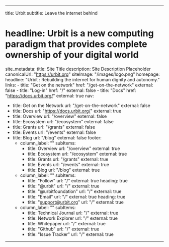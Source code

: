 ---

title: Urbit
subtitle: Leave the internet behind
# headline: Urbit is a new computing paradigm that provides complete ownership of your digital world 
site_metadata:
  title: Site Title
  description: Site Description Placeholder
  canonicalUrl: "https://urbit.org"
  siteImage: "/images/logo.png"
homepage:
  headline: "Urbit : Rebuilding the internet for human dignity and autonomy."
  links:
    - title: "Get on the network"
      href: "/get-on-the-network"
      external: false
    - title: "Log-in"
      href: "/"
      external: false
    - title: "Docs"
      href: "https://docs.urbit.org/"
      external: true
nav:
- title: Get on the Network
  url: "/get-on-the-network"
  external: false
- title: Docs
  url: "https://docs.urbit.org/"
  external: true
- title: Overview
  url: "/overview"
  external: false
- title: Ecosystem
  url: "/ecosystem"
  external: false
- title: Grants
  url: "/grants"
  external: false
- title: Events
  url: "/events"
  external: false
- title: Blog
  url: "/blog"
  external: false
footer:
  - column_label: ""
    subItems:
      - title: Overview
        url: "/overview"
        external: true
      - title: Ecosystem
        url: "/ecosystem"
        external: true
      - title: Grants
        url: "/grants"
        external: true
      - title: Events
        url: "/events"
        external: true
      - title: Blog
        url: "/blog"
        external: true
  - column_label: ""
    subItems:
      - title: "Follow"
        url: "/"
        external: true
        heading: true
      - title: "@urbit"
        url: "/"
        external: true
      - title: "@urbitfoundation"
        url: "/"
        external: true
      - title: "Email"
        url: "/"
        external: true
        heading: true
      - title: "support@urbit.org"
        url: "/"
        external: true
  - column_label: ""
    subItems:
      - title: Technical Journal
        url: "/"
        external: true
      - title: Network Explorer
        url: "/"
        external: true
      - title: Whitepaper
        url: "/"
        external: true
      - title: "Github"
        url: "/"
        external: true
      - title: "Issue Tracker"
        url: "/"
        external: true
---